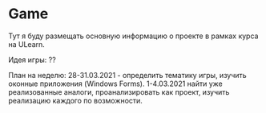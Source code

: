 # Game

Тут я буду размещать основную информацию о проекте в рамках курса на ULearn.

Идея игры: ??

План на неделю:
  28-31.03.2021 - определить тематику игры, изучить оконные приложения (Windows Forms).
  1-4.03.2021 найти уже реализованные аналоги, проанализировать как проект, изучить реализацию каждого по возможности.
